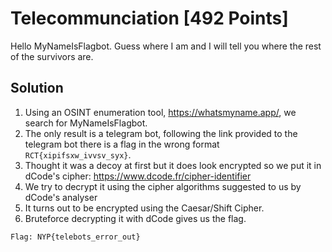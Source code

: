 # Telecommunciation [492 Points]
Hello MyNameIsFlagbot. Guess where I am and I will tell you where the rest of the survivors are.

## Solution
1. Using an OSINT enumeration tool, https://whatsmyname.app/, we search for MyNameIsFlagbot.
2. The only result is a telegram bot, following the link provided to the telegram bot there is a flag in the wrong format ```RCT{xipifsxw_ivvsv_syx}```.
3. Thought it was a decoy at first but it does look encrypted so we put it in dCode's cipher: https://www.dcode.fr/cipher-identifier
4. We try to decrypt it using the cipher algorithms suggested to us by dCode's analyser
5. It turns out to be encrypted using the Caesar/Shift Cipher.
6. Bruteforce decrypting it with dCode gives us the flag.
```
Flag: NYP{telebots_error_out}
```

